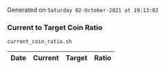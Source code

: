 Generated on `Saturday 02-October-2021 at 19:13:02`

### Current to Target Coin Ratio
`current_coin_ratio.sh`

Date|Current|Target|Ratio
---|---|---|---
